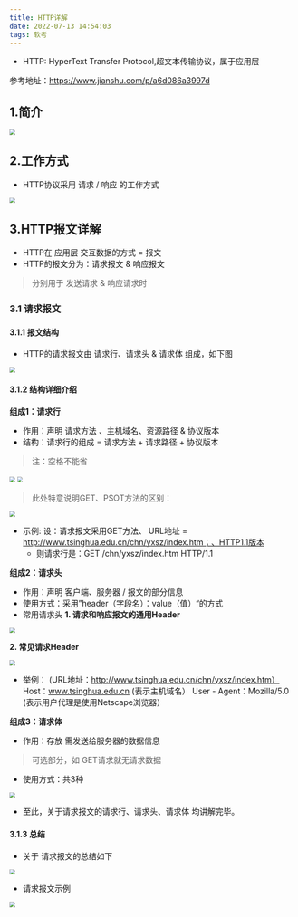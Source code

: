 ```yaml
---
title: HTTP详解
date: 2022-07-13 14:54:03
tags: 软考
---
```

* HTTP: HyperText Transfer Protocol,超文本传输协议，属于应用层

参考地址：https://www.jianshu.com/p/a6d086a3997d

## 1.简介

<img src='../../../images/http1.png' style="zoom:60%" />

## 2.工作方式

* HTTP协议采用 请求 / 响应 的工作方式

<img src='../../../images/http2.png' style="zoom:60%" />

## 3.HTTP报文详解

* HTTP在 应用层 交互数据的方式 = 报文
* HTTP的报文分为：请求报文 & 响应报文
> 分别用于 发送请求 & 响应请求时

### 3.1 请求报文

#### 3.1.1 报文结构

* HTTP的请求报文由 请求行、请求头 & 请求体 组成，如下图

<img src='../../../images/http3.png' style="zoom:60%" />

#### 3.1.2 结构详细介绍
**组成1：请求行**
  - 作用：声明 请求方法 、主机域名、资源路径 & 协议版本
  - 结构：请求行的组成 = 请求方法 + 请求路径 + 协议版本
> 注：空格不能省

<img src='../../../images/http4.png' style="zoom:60%" />

<img src='../../../images/http5.png' style="zoom:60%" />

> 此处特意说明GET、PSOT方法的区别：

<img src='../../../images/http6.png' style="zoom:60%" />

* 示例: 设：请求报文采用GET方法、 URL地址 = http://www.tsinghua.edu.cn/chn/yxsz/index.htm；、HTTP1.1版本
  - 则请求行是：GET /chn/yxsz/index.htm HTTP/1.1


**组成2：请求头**

* 作用：声明 客户端、服务器 / 报文的部分信息
* 使用方式：采用”header（字段名）：value（值）“的方式
* 常用请求头
**1. 请求和响应报文的通用Header**

<img src='../../../images/http7.png' style="zoom:60%" />


**2. 常见请求Header**

<img src='../../../images/http8.png' style="zoom:60%" />

* 举例：
(URL地址：http://www.tsinghua.edu.cn/chn/yxsz/index.htm）
Host：www.tsinghua.edu.cn (表示主机域名）
User - Agent：Mozilla/5.0 (表示用户代理是使用Netscape浏览器）

**组成3：请求体**

* 作用：存放 需发送给服务器的数据信息
> 可选部分，如 GET请求就无请求数据

* 使用方式：共3种
<img src='../../../images/http9.png' style="zoom:60%" />

* 至此，关于请求报文的请求行、请求头、请求体 均讲解完毕。

#### 3.1.3 总结

* 关于 请求报文的总结如下


<img src='../../../images/http10.png' style="zoom:60%" />

* 请求报文示例

<img src='../../../images/http11.png' style="zoom:60%" />